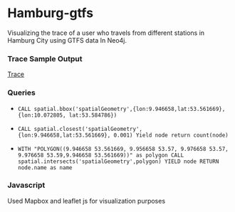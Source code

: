 # Hamburg-gtfs

Visualizing the trace of a user who travels from different stations in Hamburg City using GTFS data In Neo4j.

### Trace Sample Output

[Trace](routeTrace/images/schlump-christuskirche.png?raw=true "Title")

### Queries

* `` CALL spatial.bbox('spatialGeometry',{lon:9.946658,lat:53.561669}, {lon:10.072805, lat:53.584786}) 
``

* `` CALL spatial.closest('spatialGeometry',{lon:9.946658,lat:53.561669}, 0.001) Yield node
return count(node) 
``

* `` WITH "POLYGON((9.946658 53.561669, 9.956658 53.57, 9.976658 53.57, 9.976658 53.59,9.946658 53.561669))" as polygon
CALL spatial.intersects('spatialGeometry',polygon) YIELD node RETURN node.name as name 
``


### Javascript

Used Mapbox and leaflet js for visualization purposes